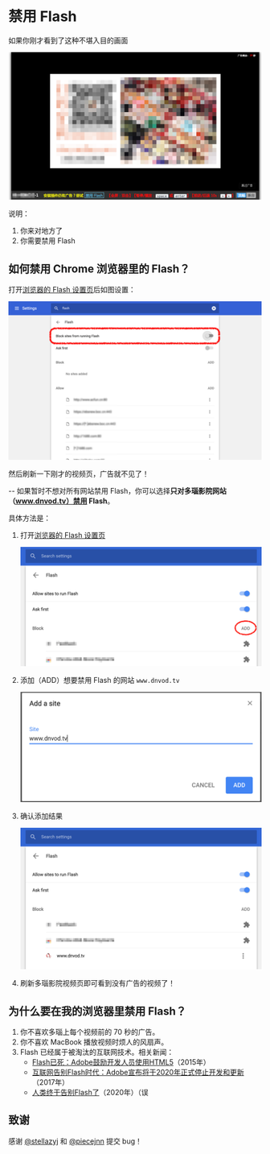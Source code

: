 # 禁用 Flash

如果你刚才看到了这种不堪入目的画面

![](assets/flash-ad.png)

说明：

1. 你来对地方了
2. 你需要禁用 Flash

## 如何禁用 Chrome 浏览器里的 Flash？
打开[浏览器的 Flash 设置页](chrome://settings/content/flash)后如图设置：

![](assets/block-flash.png)

然后刷新一下刚才的视频页，广告就不见了！

--
如果暂时不想对所有网站禁用 Flash，你可以选择**只对多瑙影院网站（www.dnvod.tv）禁用 Flash**。

具体方法是：

1. 打开[浏览器的 Flash 设置页](chrome://settings/content/flash)

	![](assets/flash-settings-block-site-before.png)
	
2. 添加（ADD）想要禁用 Flash 的网站 `www.dnvod.tv`

	![](assets/flash-settings-block-site.png)

3. 确认添加结果

	![](assets/flash-settings-block-site-after.png)

4. 刷新多瑙影院视频页即可看到没有广告的视频了！

## 为什么要在我的浏览器里禁用 Flash？

1. 你不喜欢多瑙上每个视频前的 70 秒的广告。
2. 你不喜欢 MacBook 播放视频时烦人的风扇声。
3. Flash 已经属于被淘汰的互联网技术。相关新闻：
	- [Flash已死：Adobe鼓励开发人员使用HTML5](http://tech.163.com/15/1202/05/B9QC8E2G000915BF.html)（2015年）
	- [互联网告别Flash时代：Adobe宣布将于2020年正式停止开发和更新](http://money.163.com/17/0726/09/CQ8T30NH002580S6.html)（2017年）
	- [人类终于告别Flash了](#)（2020年）（误

## 致谢
感谢 [@stellazyj](https://www.instagram.com/stellazyj/) 和 [@piecejnn](https://www.instagram.com/piecejnn/) 提交 bug！

